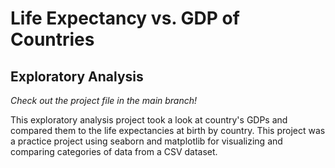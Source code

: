 # Life Expectancy vs. GDP of Countries
## Exploratory Analysis
_Check out the project file in the main branch!_

This exploratory analysis project took a look at country's GDPs and compared them to the life expectancies at birth by country.
This project was a practice project using seaborn and matplotlib for visualizing and comparing categories of data from a CSV dataset.
